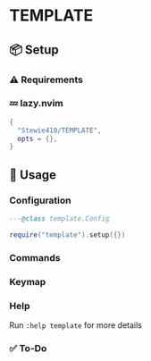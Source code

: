 # TEMPLATE

<!-- summary -->

## 📦 Setup

### ⚠️ Requirements

<!-- placeholder -->

### 💤 lazy.nvim

```lua
{
  "Stewie410/TEMPLATE",
  opts = {},
}
```

## 🚀 Usage

### Configuration

```lua
---@class template.Config
```

```lua
require("template").setup({})
```

### Commands

<!-- placeholder -->

### Keymap

<!-- placeholder -->

### Help

Run `:help template` for more details

### ✅ To-Do

<!-- placeholder -->
